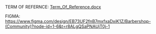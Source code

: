TERM OF REFERNCE:
[Term_Of_Reference.docx](https://github.com/user-attachments/files/18725715/Term_Of_Reference.docx)

FIGMA:
https://www.figma.com/design/EB73UF2fnB7mxfxaDxiK1Z/Barbershop-(Community)?node-id=1-6&t=r8ALgQSaPNAUjT0j-1
